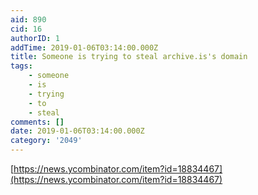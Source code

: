 ```yaml
---
aid: 890
cid: 16
authorID: 1
addTime: 2019-01-06T03:14:00.000Z
title: Someone is trying to steal archive.is's domain
tags:
    - someone
    - is
    - trying
    - to
    - steal
comments: []
date: 2019-01-06T03:14:00.000Z
category: '2049'
---
```


[https://news.ycombinator.com/item?id=18834467](https://news.ycombinator.com/item?id=18834467)
